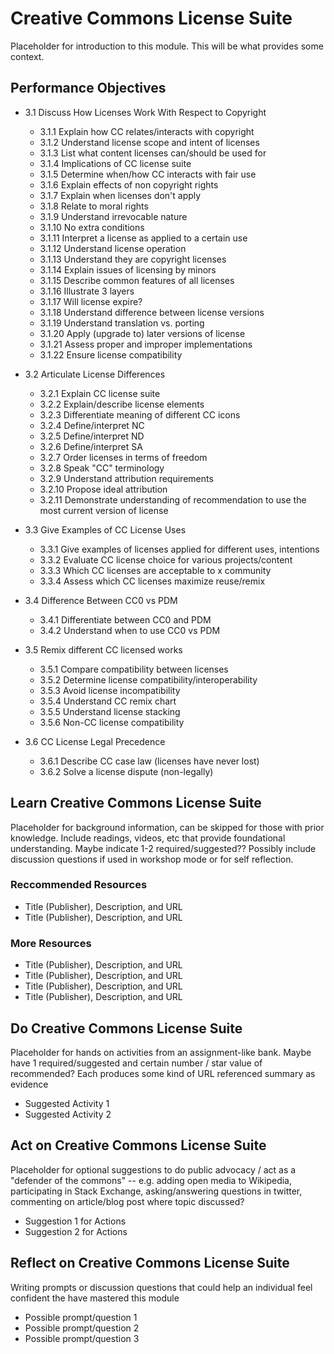 # Creative Commons License Suite

Placeholder for introduction to this module. This will be what provides some context.

## Performance Objectives

* 3.1 Discuss How Licenses Work With Respect to Copyright
  * 3.1.1 Explain how CC relates/interacts with copyright
  * 3.1.2 Understand license scope and intent of licenses
  * 3.1.3 List what content licenses can/should be used for
  * 3.1.4 Implications of CC license suite
  * 3.1.5 Determine when/how CC interacts with fair use
  * 3.1.6 Explain effects of non copyright rights
  * 3.1.7 Explain when licenses don't apply
  * 3.1.8 Relate to moral rights
  * 3.1.9 Understand irrevocable nature
  * 3.1.10 No extra conditions
  * 3.1.11 Interpret a license as applied to a certain use
  * 3.1.12 Understand license operation
  * 3.1.13 Understand they are copyright licenses
  * 3.1.14 Explain issues of licensing by minors
  * 3.1.15 Describe common features of all licenses
  * 3.1.16 Illustrate 3 layers
  * 3.1.17 Will license expire?
  * 3.1.18 Understand difference between license versions
  * 3.1.19 Understand translation vs. porting
  * 3.1.20 Apply (upgrade to) later versions of license
  * 3.1.21 Assess proper and improper implementations
  * 3.1.22 Ensure license compatibility

* 3.2 Articulate License Differences
  * 3.2.1 Explain CC license suite
  * 3.2.2 Explain/describe license elements
  * 3.2.3 Differentiate meaning of different CC icons
  * 3.2.4 Define/interpret NC
  * 3.2.5 Define/interpret ND
  * 3.2.6 Define/interpret SA
  * 3.2.7 Order licenses in terms of freedom
  * 3.2.8 Speak "CC" terminology
  * 3.2.9 Understand attribution requirements
  * 3.2.10 Propose ideal attribution
  * 3.2.11 Demonstrate understanding of recommendation to use the most current version of license

* 3.3 Give Examples of CC License Uses
  * 3.3.1 Give examples of licenses applied for different uses, intentions
  * 3.3.2 Evaluate CC license choice for various projects/content
  * 3.3.3 Which CC licenses are acceptable to x community
  * 3.3.4 Assess which CC licenses maximize reuse/remix

* 3.4  Difference Between CC0 vs PDM
  * 3.4.1 Differentiate between CC0 and PDM 
  * 3.4.2 Understand when to use CC0 vs PDM

* 3.5  Remix different CC licensed works
  * 3.5.1 Compare compatibility between licenses
  * 3.5.2 Determine license compatibility/interoperability
  * 3.5.3 Avoid license incompatibility
  * 3.5.4 Understand CC remix chart
  * 3.5.5 Understand license stacking
  * 3.5.6 Non-CC license compatibility

* 3.6 CC License Legal Precedence
  * 3.6.1 Describe CC case law (licenses have never lost)
  * 3.6.2 Solve a license dispute (non-legally)



## Learn Creative Commons License Suite

Placeholder for background information, can be skipped for those with prior knowledge. Include readings, videos, etc that provide foundational understanding. Maybe indicate  1-2 required/suggested?? Possibly include discussion questions if used in workshop mode or for self reflection.

### Reccommended Resources

* Title (Publisher), Description, and URL
* Title (Publisher), Description, and URL

### More Resources

* Title (Publisher), Description, and URL
* Title (Publisher), Description, and URL
* Title (Publisher), Description, and URL
* Title (Publisher), Description, and URL


## Do Creative Commons License Suite

Placeholder for hands on activities from an assignment-like bank. Maybe have 1 required/suggested and certain number / star value of recommended? Each produces some kind of URL referenced summary as evidence

* Suggested Activity 1
* Suggested Activity 2

## Act on Creative Commons License Suite

Placeholder for optional suggestions to do public advocacy / act as a "defender of the commons"  -- e.g.  adding open media to Wikipedia, participating in Stack Exchange, asking/answering questions in twitter, commenting on article/blog post where topic discussed?

* Suggestion 1 for Actions
* Suggestion 2 for Actions

## Reflect on Creative Commons License Suite

Writing prompts or discussion questions that could help an individual feel confident the have mastered this module

* Possible prompt/question 1
* Possible prompt/question 2
* Possible prompt/question 3

